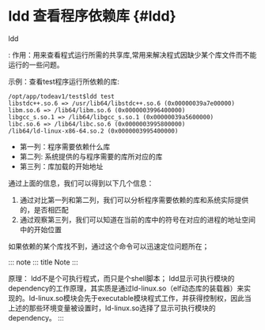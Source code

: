 # ldd 查看程序依赖库 {#ldd}

ldd

:   作用：用来查看程式运行所需的共享库,常用来解决程式因缺少某个库文件而不能运行的一些问题。

示例：查看test程序运行所依赖的库:

    /opt/app/todeav1/test$ldd test
    libstdc++.so.6 => /usr/lib64/libstdc++.so.6 (0x00000039a7e00000)
    libm.so.6 => /lib64/libm.so.6 (0x0000003996400000)
    libgcc_s.so.1 => /lib64/libgcc_s.so.1 (0x00000039a5600000)
    libc.so.6 => /lib64/libc.so.6 (0x0000003995800000)
    /lib64/ld-linux-x86-64.so.2 (0x0000003995400000)

-   第一列：程序需要依赖什么库
-   第二列: 系统提供的与程序需要的库所对应的库
-   第三列：库加载的开始地址

通过上面的信息，我们可以得到以下几个信息：

1.  通过对比第一列和第二列，我们可以分析程序需要依赖的库和系统实际提供的，是否相匹配
2.  通过观察第三列，我们可以知道在当前的库中的符号在对应的进程的地址空间中的开始位置

如果依赖的某个库找不到，通过这个命令可以迅速定位问题所在；

::: note
::: title
Note
:::

原理： ldd不是个可执行程式，而只是个shell脚本；
ldd显示可执行模块的dependency的工作原理，其实质是通过ld-linux.so（elf动态库的装载器）来实现的。ld-linux.so模块会先于executable模块程式工作，并获得控制权，因此当上述的那些环境变量被设置时，ld-linux.so选择了显示可执行模块的dependency。
:::
